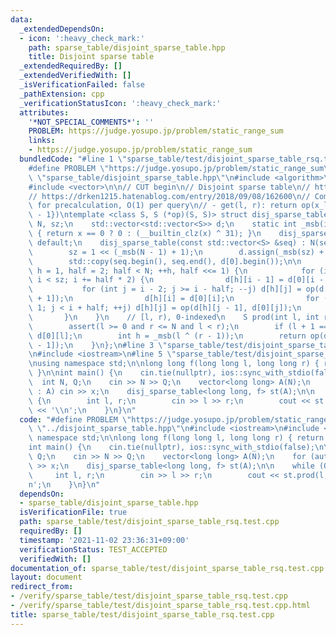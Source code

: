 ```yaml
---
data:
  _extendedDependsOn:
  - icon: ':heavy_check_mark:'
    path: sparse_table/disjoint_sparse_table.hpp
    title: Disjoint sparse table
  _extendedRequiredBy: []
  _extendedVerifiedWith: []
  _isVerificationFailed: false
  _pathExtension: cpp
  _verificationStatusIcon: ':heavy_check_mark:'
  attributes:
    '*NOT_SPECIAL_COMMENTS*': ''
    PROBLEM: https://judge.yosupo.jp/problem/static_range_sum
    links:
    - https://judge.yosupo.jp/problem/static_range_sum
  bundledCode: "#line 1 \"sparse_table/test/disjoint_sparse_table_rsq.test.cpp\"\n\
    #define PROBLEM \"https://judge.yosupo.jp/problem/static_range_sum\"\n#line 2\
    \ \"sparse_table/disjoint_sparse_table.hpp\"\n#include <algorithm>\n#include <cassert>\n\
    #include <vector>\n\n// CUT begin\n// Disjoint sparse table\n// https://discuss.codechef.com/t/tutorial-disjoint-sparse-table/17404\n\
    // https://drken1215.hatenablog.com/entry/2018/09/08/162600\n// Complexity: O(NlogN)\
    \ for precalculation, O(1) per query\n// - get(l, r): return op(x_l, ..., x_{r\
    \ - 1})\ntemplate <class S, S (*op)(S, S)> struct disj_sparse_table {\n    int\
    \ N, sz;\n    std::vector<std::vector<S>> d;\n    static int _msb(int x) noexcept\
    \ { return x == 0 ? 0 : (__builtin_clz(x) ^ 31); }\n    disj_sparse_table() =\
    \ default;\n    disj_sparse_table(const std::vector<S> &seq) : N(seq.size()) {\n\
    \        sz = 1 << (_msb(N - 1) + 1);\n        d.assign(_msb(sz) + 1, std::vector<S>(sz));\n\
    \        std::copy(seq.begin(), seq.end(), d[0].begin());\n\n        for (int\
    \ h = 1, half = 2; half < N; ++h, half <<= 1) {\n            for (int i = half;\
    \ i < sz; i += half * 2) {\n                d[h][i - 1] = d[0][i - 1];\n     \
    \           for (int j = i - 2; j >= i - half; --j) d[h][j] = op(d[0][j], d[h][j\
    \ + 1]);\n                d[h][i] = d[0][i];\n                for (int j = i +\
    \ 1; j < i + half; ++j) d[h][j] = op(d[h][j - 1], d[0][j]);\n            }\n \
    \       }\n    }\n    // [l, r), 0-indexed\n    S prod(int l, int r) const {\n\
    \        assert(l >= 0 and r <= N and l < r);\n        if (l + 1 == r) return\
    \ d[0][l];\n        int h = _msb(l ^ (r - 1));\n        return op(d[h][l], d[h][r\
    \ - 1]);\n    }\n};\n#line 3 \"sparse_table/test/disjoint_sparse_table_rsq.test.cpp\"\
    \n#include <iostream>\n#line 5 \"sparse_table/test/disjoint_sparse_table_rsq.test.cpp\"\
    \nusing namespace std;\n\nlong long f(long long l, long long r) { return l + r;\
    \ }\n\nint main() {\n    cin.tie(nullptr), ios::sync_with_stdio(false);\n\n  \
    \  int N, Q;\n    cin >> N >> Q;\n    vector<long long> A(N);\n    for (auto &x\
    \ : A) cin >> x;\n    disj_sparse_table<long long, f> st(A);\n\n    while (Q--)\
    \ {\n        int l, r;\n        cin >> l >> r;\n        cout << st.prod(l, r)\
    \ << '\\n';\n    }\n}\n"
  code: "#define PROBLEM \"https://judge.yosupo.jp/problem/static_range_sum\"\n#include\
    \ \"../disjoint_sparse_table.hpp\"\n#include <iostream>\n#include <vector>\nusing\
    \ namespace std;\n\nlong long f(long long l, long long r) { return l + r; }\n\n\
    int main() {\n    cin.tie(nullptr), ios::sync_with_stdio(false);\n\n    int N,\
    \ Q;\n    cin >> N >> Q;\n    vector<long long> A(N);\n    for (auto &x : A) cin\
    \ >> x;\n    disj_sparse_table<long long, f> st(A);\n\n    while (Q--) {\n   \
    \     int l, r;\n        cin >> l >> r;\n        cout << st.prod(l, r) << '\\\
    n';\n    }\n}\n"
  dependsOn:
  - sparse_table/disjoint_sparse_table.hpp
  isVerificationFile: true
  path: sparse_table/test/disjoint_sparse_table_rsq.test.cpp
  requiredBy: []
  timestamp: '2021-11-02 23:36:31+09:00'
  verificationStatus: TEST_ACCEPTED
  verifiedWith: []
documentation_of: sparse_table/test/disjoint_sparse_table_rsq.test.cpp
layout: document
redirect_from:
- /verify/sparse_table/test/disjoint_sparse_table_rsq.test.cpp
- /verify/sparse_table/test/disjoint_sparse_table_rsq.test.cpp.html
title: sparse_table/test/disjoint_sparse_table_rsq.test.cpp
---
```

